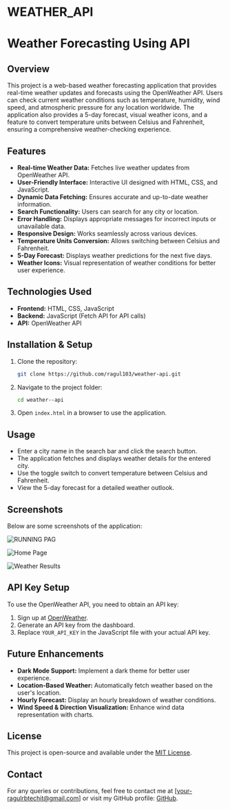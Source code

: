 # WEATHER_API
# Weather Forecasting Using API

## Overview
This project is a web-based weather forecasting application that provides real-time weather updates and forecasts using the OpenWeather API. Users can check current weather conditions such as temperature, humidity, wind speed, and atmospheric pressure for any location worldwide. The application also provides a 5-day forecast, visual weather icons, and a feature to convert temperature units between Celsius and Fahrenheit, ensuring a comprehensive weather-checking experience.

## Features
- **Real-time Weather Data:** Fetches live weather updates from OpenWeather API.
- **User-Friendly Interface:** Interactive UI designed with HTML, CSS, and JavaScript.
- **Dynamic Data Fetching:** Ensures accurate and up-to-date weather information.
- **Search Functionality:** Users can search for any city or location.
- **Error Handling:** Displays appropriate messages for incorrect inputs or unavailable data.
- **Responsive Design:** Works seamlessly across various devices.
- **Temperature Units Conversion:** Allows switching between Celsius and Fahrenheit.
- **5-Day Forecast:** Displays weather predictions for the next five days.
- **Weather Icons:** Visual representation of weather conditions for better user experience.

## Technologies Used
- **Frontend:** HTML, CSS, JavaScript
- **Backend:** JavaScript (Fetch API for API calls)
- **API:** OpenWeather API

## Installation & Setup
1. Clone the repository:
   ```bash
   git clone https://github.com/ragul103/weather-api.git
   ```
2. Navigate to the project folder:
   ```bash
   cd weather--api
   ```
3. Open `index.html` in a browser to use the application.

## Usage
- Enter a city name in the search bar and click the search button.
- The application fetches and displays weather details for the entered city.
- Use the toggle switch to convert temperature between Celsius and Fahrenheit.
- View the 5-day forecast for a detailed weather outlook.

## Screenshots
Below are some screenshots of the application:


![RUNNING PAG]("C:/Users/rglra/Desktop/Pictures/Screenshots/runningpage.png")

![Home Page]("C:/Users/rglra/Desktop/Pictures/Screenshots/homepage.png")

![Weather Results]("C:/Users/rglra/Desktop/Pictures/Screenshots/resultpage.png")

## API Key Setup
To use the OpenWeather API, you need to obtain an API key:
1. Sign up at [OpenWeather](https://openweathermap.org/).
2. Generate an API key from the dashboard.
3. Replace `YOUR_API_KEY` in the JavaScript file with your actual API key.

## Future Enhancements
- **Dark Mode Support:** Implement a dark theme for better user experience.
- **Location-Based Weather:** Automatically fetch weather based on the user's location.
- **Hourly Forecast:** Display an hourly breakdown of weather conditions.
- **Wind Speed & Direction Visualization:** Enhance wind data representation with charts.

## License
This project is open-source and available under the [MIT License](LICENSE).

## Contact
For any queries or contributions, feel free to contact me at [your-ragulrbtechit@gmail.com] or visit my GitHub profile: [GitHub](https://github.com/ragul103).

